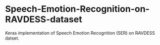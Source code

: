 # Speech-Emotion-Recognition-on-RAVDESS-dataset

Keras implementation of Speech Emotion Recognition (SER) on RAVDESS datset.
